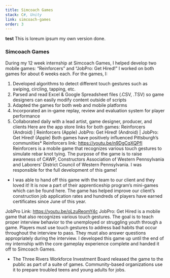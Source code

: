 ```yaml
---
title: Simcoach Games
stack: C#, Unity
link: simcoach-games
order: 3
---
```


**test** This is loreum ipsum my own version done.

### Simcoach Games

During my 12 week internship at Simcoach Games, I helped develop two mobile games: “Reinforcers” and “JobPro: Get Hired!” I worked on both games for about 6 weeks each.
For the games, I:
1.	Developed algorithms to detect different touch gestures such as swiping, circling, tapping, etc.
2.	Parsed and read Excel & Google Spreadsheet files (.CSV, .TSV) so game designers can easily modify content outside of scripts
3.	Adapted the games for both web and mobile platforms
4.	Incorporated an in-game replay, review and evaluation system for player performance
5.	Collaborated daily with a lead artist, game designer, producer, and clients
Here are the app store links for both games:
Reinforcers (Android) | Reinforcers (Apple)
JobPro: Get Hired! (Android) | JobPro: Get Hired! (Apple)
Both games have positively influenced Pittsburgh’s communities*
Reinforcers link: https://youtu.be/n9DgCqXQPfI 
Reinforcers is a mobile game that recognizes various touch gestures to simulate rebar knot tying. The purpose of the game is to raise awareness of CAWP, Constructors Association of Western Pennsylvania and Laborers’ District Council of Western Pennsylvania. I was responsible for the full development of this game!
* I was able to hand off this game with the team to our client and they loved it! It is now a part of their apprenticeship program’s mini-games which can be found here. The game has helped improve our client’s construction job application rates and hundreds of players have earned certificates since June of this year.

JobPro Link: https://youtu.be/oLzuReomY4c 
JobPro: Get Hired is a mobile game that also recognizes various touch gestures. The goal is to teach proper interview behavior to the unemployed or struggling youth through a game. Players must use touch gestures to address bad habits that occur throughout the interview to pass. They must also answer questions appropriately during the interview. I developed this game up until the end of my internship with the core gameplay experience complete and handed it off to Simcoach Games.
* The Three Rivers Workforce Investment Board released the game to the public as part of a suite of games. Community-based organizations use it to prepare troubled teens and young adults for jobs.

